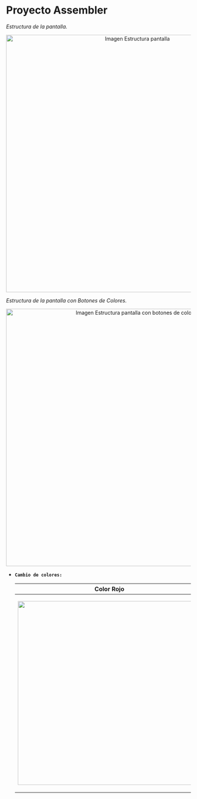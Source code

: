 # Proyecto Assembler

_Estructura de la pantalla._

<p align="center"><img width="700" src="https://github.com/esther-romero/Assembler-RadASM-emu8086/blob/main/img/estructura.png?raw=true" alt="Imagen Estructura pantalla"></p>


_Estructura de la pantalla con Botones de Colores._

<p align="center"><img width="700" src="https://github.com/esther-romero/Assembler-RadASM-emu8086/blob/main/img/boton%20negro.jpg" alt="Imagen Estructura pantalla con botones de colores"></p>

- **`Cambio de colores:`**

    | Color Rojo     | Color Negro |
    | -------- | --------------------------------- |
    | <p align="center"><img width="500" src="https://github.com/esther-romero/Assembler-RadASM-emu8086/blob/main/img/cuadrado%20rojo.jpg"></p>   | <p align="center"><img width="500" src="https://github.com/esther-romero/Assembler-RadASM-emu8086/blob/main/img/cuadrado%20negro.jpg" alt="Imagen Resultado Grafo 1 P2"></p>                               | 
